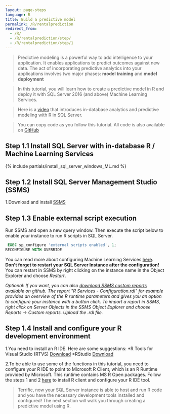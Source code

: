 ```yaml
---
layout: page-steps
language: R
title: Build a predictive model
permalink: /R/rentalprediction
redirect_from:
  - /R/
  - /R/rentalprediction/step/
  - /R/rentalprediction/step/1
---  
```



>Predictive modeling is a powerful way to add intelligence to your application. It enables applications to predict outcomes against new data.
The act of incorporating predictive analytics into your applications involves two major phases: **model training** and **model deployment**

>In this tutorial, you will learn how to create a predictive model in R and deploy it with SQL Server 2016 (and above) Machine Learning Services.

>Here is a [video](https://www.youtube.com/watch?v=YCyj9cdi4Nk&feature=youtu.be) that introduces in-database analytics and predictive modeling with R in SQL Server.

>You can copy code as you follow this tutorial. All code is also available on [GitHub](https://github.com/NelGson/sql-server-samples/tree/master/samples/features/r-services/getting-started/rental-prediction)

## Step 1.1 Install SQL Server with in-database R / Machine Learning Services
{% include partials/install_sql_server_windows_ML.md %}

## Step 1.2 Install SQL Server Management Studio (SSMS)
1.Download and install [SSMS](https://msdn.microsoft.com/en-us/library/mt238290.aspx)

## Step 1.3 Enable external script execution              
Run SSMS and open a new query window. Then execute the script below to enable your instance to run R scripts in SQL Server.

```sql
 EXEC sp_configure 'external scripts enabled', 1;
RECONFIGURE WITH OVERRIDE
```
You can read more about configuring Machine Learning Services [here](https://docs.microsoft.com/en-us/sql/advanced-analytics/r-services/set-up-sql-server-r-services-in-database).
**Don't forget to restart your SQL Server Instance after the configuration!** You can restart in SSMS by right clicking on the instance name in the Object Explorer and choose *Restart*.
 
*Optional: If you want, you can also [download SSMS custom reports](https://github.com/Microsoft/sql-server-samples/blob/master/samples/features/r-services/ssms-custom-reports/R%20Services%20-%20Configuration.rdl) available on github. 
The report "R Services - Configuration.rdl" for example provides an overview of the R runtime parameters and gives you an option to configure your instance with a button click.
To import a report in SSMS, right click on Server Objects in the SSMS Object Explorer and choose Reports -> Custom reports. Upload the .rdl file.*

## Step 1.4 Install and configure your R development environment   
1.You need to install an R IDE. Here are some suggestions:
*R Tools for Visual Studio (RTVS) [Download](https://www.visualstudio.com/vs/rtvs)
*RStudio [Download](https://www.rstudio.com)

2.To be able to use some of the functions in this tutorial, you need to configure your R IDE to point to Microsoft R Client, which is an R Runtime provided by Microsoft. This runtime contains MS R Open packages.
Follow the steps 1 and 2 [here](https://msdn.microsoft.com/en-us/microsoft-r/r-client-get-started#configure-ide) to install R client and configure your R IDE tool.

>Terrific, now your SQL Server instance is able to host and run R code and you have the necessary development tools installed and configured! 
The next section will walk you through creating a predictive model using R.
    